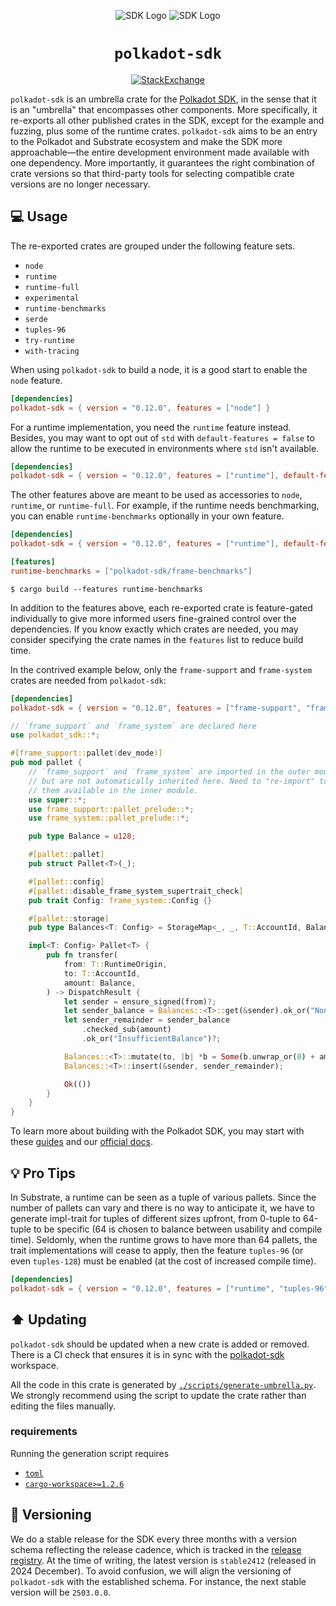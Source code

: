 <div align="center">

![SDK Logo](../docs/images/Polkadot_Logo_Horizontal_Pink_White.png#gh-dark-mode-only)
![SDK Logo](../docs/images/Polkadot_Logo_Horizontal_Pink_Black.png#gh-light-mode-only)

# `polkadot-sdk`

<!-- markdownlint-disable-next-line MD013 -->
[![StackExchange](https://img.shields.io/badge/StackExchange-Community%20&%20Support-222222?logo=stackexchange)](https://substrate.stackexchange.com/)

</div>

`polkadot-sdk` is an umbrella crate for the [Polkadot SDK](https://github.com/paritytech/polkadot-sdk), in the sense that it is an "umbrella" that encompasses other components. More specifically, it re-exports all other published crates in the SDK, except for the example and fuzzing, plus some of the runtime crates. `polkadot-sdk` aims to be an entry to the Polkadot and Substrate ecosystem and make the SDK more approachable—the entire development environment made available with one dependency. More importantly, it guarantees the right combination of crate versions so that third-party tools for selecting compatible crate versions are no longer necessary.

## 💻 Usage

The re-exported crates are grouped under the following feature sets.

- `node`
- `runtime`
- `runtime-full`
- `experimental`
- `runtime-benchmarks`
- `serde`
- `tuples-96`
- `try-runtime`
- `with-tracing`

When using `polkadot-sdk` to build a node, it is a good start to enable the `node` feature.

```toml
[dependencies]
polkadot-sdk = { version = "0.12.0", features = ["node"] }
```

For a runtime implementation, you need the `runtime` feature instead. Besides, you may want to opt out of `std` with `default-features = false` to allow the runtime to be executed in environments where `std` isn't available.

```toml
[dependencies]
polkadot-sdk = { version = "0.12.0", features = ["runtime"], default-features = false }
```

The other features above are meant to be used as accessories to `node`, `runtime`, or `runtime-full`. For example, if the runtime needs benchmarking, you can enable `runtime-benchmarks` optionally in your own feature.

```toml
[dependencies]
polkadot-sdk = { version = "0.12.0", features = ["runtime"], default-features = false }

[features]
runtime-benchmarks = ["polkadot-sdk/frame-benchmarks"]
```

```shell
$ cargo build --features runtime-benchmarks
```

In addition to the features above, each re-exported crate is feature-gated individually to give more informed users fine-grained control over the dependencies. If you know exactly which crates are needed, you may consider specifying the crate names in the `features` list to reduce build time.

In the contrived example below, only the `frame-support` and `frame-system` crates are needed from `polkadot-sdk`:

```toml
[dependencies]
polkadot-sdk = { version = "0.12.0", features = ["frame-support", "frame-system"] }
```

```rust
// `frame_support` and `frame_system` are declared here
use polkadot_sdk::*;

#[frame_support::pallet(dev_mode)]
pub mod pallet {
    // `frame_support` and `frame_system` are imported in the outer module,
    // but are not automatically inherited here. Need to "re-import" to make
    // them available in the inner module.
    use super::*;
    use frame_support::pallet_prelude::*;
    use frame_system::pallet_prelude::*;

    pub type Balance = u128;

    #[pallet::pallet]
    pub struct Pallet<T>(_);

    #[pallet::config]
    #[pallet::disable_frame_system_supertrait_check]
    pub trait Config: frame_system::Config {}

    #[pallet::storage]
    pub type Balances<T: Config> = StorageMap<_, _, T::AccountId, Balance>;

    impl<T: Config> Pallet<T> {
        pub fn transfer(
            from: T::RuntimeOrigin,
            to: T::AccountId,
            amount: Balance,
        ) -> DispatchResult {
            let sender = ensure_signed(from)?;
            let sender_balance = Balances::<T>::get(&sender).ok_or("NonExistentAccount")?;
            let sender_remainder = sender_balance
                .checked_sub(amount)
                .ok_or("InsufficientBalance")?;

            Balances::<T>::mutate(to, |b| *b = Some(b.unwrap_or(0) + amount));
            Balances::<T>::insert(&sender, sender_remainder);

            Ok(())
        }
    }
}
```

To learn more about building with the Polkadot SDK, you may start with these [guides](https://paritytech.github.io/polkadot-sdk/master/polkadot_sdk_docs/guides/index.html) and our [official docs](https://docs.polkadot.com/).

## 💡 Pro Tips

In Substrate, a runtime can be seen as a tuple of various pallets. Since the number of pallets can  vary and there is no way to anticipate it, we have to generate impl-trait for tuples of different sizes upfront, from 0-tuple to 64-tuple to be specific (64 is chosen to balance between usability and compile time). Seldomly, when the runtime grows to have more than 64 pallets, the trait implementations will cease to apply, then the feature `tuples-96` (or even `tuples-128`) must be enabled (at the cost of increased compile time).

```toml
[dependencies]
polkadot-sdk = { version = "0.12.0", features = ["runtime", "tuples-96"], default-features = false }
```

## ⬆️ Updating

`polkadot-sdk` should be updated when a new crate is added or removed. There is a CI check that ensures it is in sync with the [polkadot-sdk](https://github.com/paritytech/polkadot-sdk) workspace.

All the code in this crate is generated by [`./scripts/generate-umbrella.py`](../scripts/generate-umbrella.py). We strongly recommend using the script to update the crate rather than editing the files manually.

### requirements

Running the generation script requires

- [`toml`](https://pypi.org/project/toml/)
- [`cargo-workspace>=1.2.6`](https://pypi.org/project/cargo-workspace/)

## 🚀 Versioning

We do a stable release for the SDK every three months with a version schema reflecting the release cadence, which is tracked in the [release registry](https://github.com/paritytech/release-registry/). At the time of writing, the latest version is `stable2412` (released in 2024 December). To avoid confusion, we will align the versioning of `polkadot-sdk` with the established schema. For instance, the next stable version will be `2503.0.0`.

